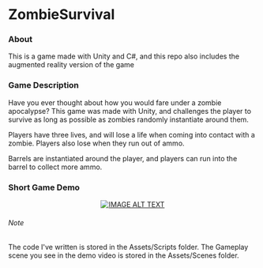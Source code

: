 # ZombieSurvival

### About

This is a game made with Unity and C#, and this repo also includes the augmented reality version of the game


### Game Description

Have you ever thought about how you would fare under a zombie apocalypse? This game was made with Unity, and challenges the player to survive as long as possible as zombies randomly instantiate around them. 

Players have three lives, and will lose a life when coming into contact with a zombie. Players also lose when they run out of ammo.

Barrels are instantiated around the player, and players can run into the barrel to collect more ammo.

### Short Game Demo

<div align="center">
  <a href="https://youtu.be/wvuZsjhTBjI"><img src="https://i.imgur.com/TjcE1og.png" alt="IMAGE ALT TEXT"></a>
</div>

###### Note

The code I've written is stored in the Assets/Scripts folder. The Gameplay scene you see in the demo video is stored in the Assets/Scenes folder. 

